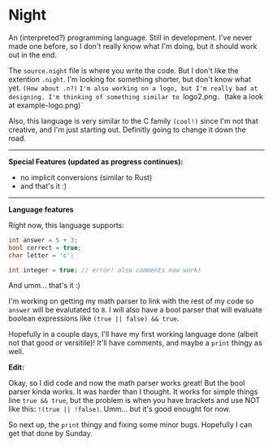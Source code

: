 # Night

An (interpreted?) programming language. Still in development. I've never made one before, so I don't really know what I'm doing, but it should work out in the end.


The `source.night` file is where you write the code. But I don't like the extention `.night`. I'm looking for something shorter, but don't know what yet. `(How about .n?)` `I'm also working on a logo, but I'm really bad at designing. I'm thinking of something similar to `logo2.png`. `(take a look at example-logo.png)`

Also, this language is very similar to the C family `(cool!)` since I'm not that creative, and I'm just starting out. Definitly going to change it down the road.

---

**Special Features (updated as progress continues):**

- no implicit conversions (similar to Rust)
- and that's it :)

---

**Language features**

Right now, this language supports:

```cpp
int answer = 5 + 3;
bool correct = true;
char letter = 'c';

int integer = true; // error! also comments now work!
```

And umm... that's it :)

I'm working on getting my math parser to link with the rest of my code so `answer` will be evalutated to `8`. I will also have a bool parser that will evaluate boolean expressions like `(true || false) && true`.

Hopefully in a couple days, I'll have my first working language done (albeit not that good or versitile)! It'll have comments, and maybe a `print` thingy as well.

**Edit:**

Okay, so I did code and now the math parser works great! But the bool parser kinda works. It was harder than I thought. It works for simple things line `true && true`, but the problem is when you have brackets and use NOT like this: `!(true || !false)`. Umm... but it's good enought for now.

So next up, the `print` thingy  and fixing some minor bugs. Hopefully I can get that done by Sunday.
